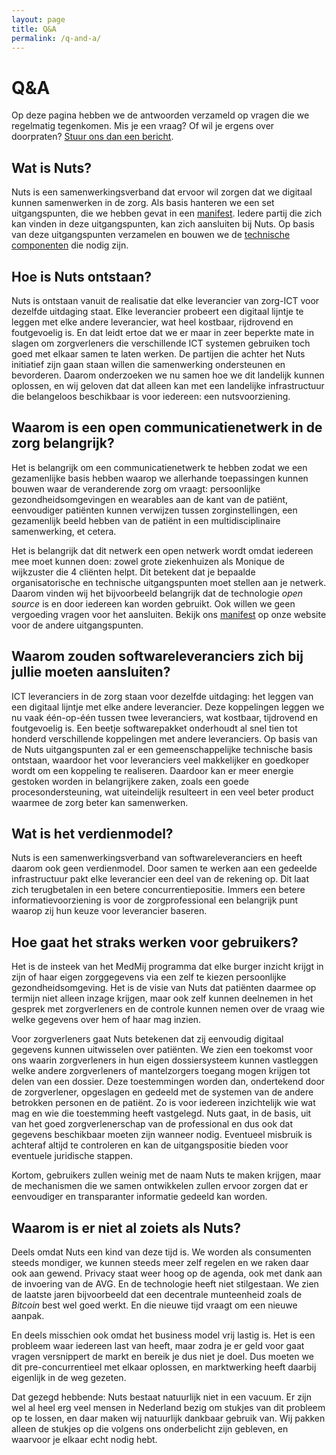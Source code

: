 ```yaml
---
layout: page
title: Q&A
permalink: /q-and-a/
---
```


# Q&A

Op deze pagina hebben we de antwoorden verzameld op vragen die we regelmatig tegenkomen. Mis je een vraag? Of wil je ergens over doorpraten? [Stuur ons dan een bericht](/contact).

## Wat is Nuts?

Nuts is een samenwerkingsverband dat ervoor wil zorgen dat we digitaal kunnen samenwerken in de zorg. Als basis hanteren we een set uitgangspunten, die we hebben gevat in een [manifest](/manifest). Iedere partij die zich kan vinden in deze uitgangspunten, kan zich aansluiten bij Nuts. Op basis van deze uitgangspunten verzamelen en bouwen we de [technische componenten](/componenten) die nodig zijn.

## Hoe is Nuts ontstaan?

Nuts is ontstaan vanuit de realisatie dat elke leverancier van zorg-ICT voor dezelfde uitdaging staat. Elke leverancier probeert een digitaal lijntje te leggen met elke andere leverancier, wat heel kostbaar, rijdrovend en foutgevoelig is. En dat leidt ertoe dat we er maar in zeer beperkte mate in slagen om zorgverleners die verschillende ICT systemen gebruiken toch goed met elkaar samen te laten werken. De partijen die achter het Nuts initiatief zijn gaan staan willen die samenwerking ondersteunen en bevorderen. Daarom onderzoeken we nu samen hoe we dit landelijk kunnen oplossen, en wij geloven dat dat alleen kan met een landelijke infrastructuur die belangeloos beschikbaar is voor iedereen: een nutsvoorziening.

## Waarom is een open communicatienetwerk in de zorg belangrijk?

Het is belangrijk om een communicatienetwerk te hebben zodat we een gezamenlijke basis hebben waarop we allerhande toepassingen kunnen bouwen waar de veranderende zorg om vraagt: persoonlijke gezondheidsomgevingen en wearables aan de kant van de patiënt, eenvoudiger patiënten kunnen verwijzen tussen zorginstellingen, een gezamenlijk beeld hebben van de patiënt in een multidisciplinaire samenwerking, et cetera.

Het is belangrijk dat dit netwerk een open netwerk wordt omdat iedereen mee moet kunnen doen: zowel grote ziekenhuizen als Monique de wijkzuster die 4 cliënten helpt. Dit betekent dat je bepaalde organisatorische en technische uitgangspunten moet stellen aan je netwerk. Daarom vinden wij het bijvoorbeeld belangrijk dat de technologie _open source_ is en door iedereen kan worden gebruikt. Ook willen we geen vergoeding vragen voor het aansluiten. Bekijk ons [manifest](/manifest) op onze website voor de andere uitgangspunten.

## Waarom zouden softwareleveranciers zich bij jullie moeten aansluiten?

ICT leveranciers in de zorg staan voor dezelfde uitdaging: het leggen van een digitaal lijntje met elke andere leverancier. Deze koppelingen leggen we nu vaak één-op-één tussen twee leveranciers, wat kostbaar, tijdrovend en foutgevoelig is. Een beetje softwarepakket onderhoudt al snel tien tot honderd verschillende koppelingen met andere leveranciers. Op basis van de Nuts uitgangspunten zal er een gemeenschappelijke technische basis ontstaan, waardoor het voor leveranciers veel makkelijker en goedkoper wordt om een koppeling te realiseren. Daardoor kan er meer energie gestoken worden in belangrijkere zaken, zoals een goede procesondersteuning, wat uiteindelijk resulteert in een veel beter product waarmee de zorg beter kan samenwerken.

## Wat is het verdienmodel?

Nuts is een samenwerkingsverband van softwareleveranciers en heeft daarom ook geen verdienmodel. Door samen te werken aan een gedeelde infrastructuur pakt elke leverancier een deel van de rekening op. Dit laat zich terugbetalen in een betere concurrentiepositie. Immers een betere informatievoorziening is voor de zorgprofessional een belangrijk punt waarop zij hun keuze voor leverancier baseren.

## Hoe gaat het straks werken voor gebruikers?

Het is de insteek van het MedMij programma dat elke burger inzicht krijgt in zijn of haar eigen zorggegevens via een zelf te kiezen persoonlijke gezondheidsomgeving. Het is de visie van Nuts dat patiënten daarmee op termijn niet alleen inzage krijgen, maar ook zelf kunnen deelnemen in het gesprek met zorgverleners en de controle kunnen nemen over de vraag wie welke gegevens over hem of haar mag inzien.

Voor zorgverleners gaat Nuts betekenen dat zij eenvoudig digitaal gegevens kunnen uitwisselen over patiënten. We zien een toekomst voor ons waarin zorgverleners in hun eigen dossiersysteem kunnen vastleggen welke andere zorgverleners of mantelzorgers toegang mogen krijgen tot delen van een dossier. Deze toestemmingen worden dan, ondertekend door de zorgverlener, opgeslagen en gedeeld met de systemen van de andere betrokken personen en de patiënt. Zo is voor iedereen inzichtelijk wie wat mag en wie die toestemming heeft vastgelegd. Nuts gaat, in de basis, uit van het goed zorgverlenerschap van de professional en dus ook dat gegevens beschikbaar moeten zijn wanneer nodig. Eventueel misbruik is achteraf altijd te controleren en kan de uitgangspositie bieden voor eventuele juridische stappen.

Kortom, gebruikers zullen weinig met de naam Nuts te maken krijgen, maar de mechanismen die we samen ontwikkelen zullen ervoor zorgen dat er eenvoudiger en transparanter informatie gedeeld kan worden.

## Waarom is er niet al zoiets als Nuts?

Deels omdat Nuts een kind van deze tijd is. We worden als consumenten steeds mondiger, we kunnen steeds meer zelf regelen en we raken daar ook aan gewend. Privacy staat weer hoog op de agenda, ook met dank aan de invoering van de AVG. En de technologie heeft niet stilgestaan. We zien de laatste jaren bijvoorbeeld dat een decentrale munteenheid zoals de _Bitcoin_ best wel goed werkt. En die nieuwe tijd vraagt om een nieuwe aanpak.

En deels misschien ook omdat het business model vrij lastig is. Het is een probleem waar iedereen last van heeft, maar zodra je er geld voor gaat vragen versnippert de markt en bereik je dus niet je doel. Dus moeten we dit pre-concurrentieel met elkaar oplossen, en marktwerking heeft daarbij eigenlijk in de weg gezeten.

Dat gezegd hebbende: Nuts bestaat natuurlijk niet in een vacuum. Er zijn wel al heel erg veel mensen in Nederland bezig om stukjes van dit probleem op te lossen, en daar maken wij natuurlijk dankbaar gebruik van. Wij pakken alleen de stukjes op die volgens ons onderbelicht zijn gebleven, en waarvoor je elkaar echt nodig hebt.
